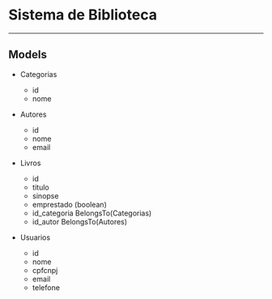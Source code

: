 # Sistema de Biblioteca

___

## Models

* Categorias
  * id
  * nome

* Autores
  * id
  * nome
  * email

* Livros
  * id
  * titulo
  * sinopse
  * emprestado (boolean)
  * id_categoria BelongsTo(Categorias)
  * id_autor BelongsTo(Autores)

* Usuarios
  * id
  * nome
  * cpfcnpj
  * email
  * telefone
